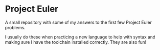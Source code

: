# Project Euler

A small repository with some of my answers to the first few Project Euler problems.

I usually do these when practicing a new language to help with syntax and making sure I have the toolchain installed correctly. They are also fun!

